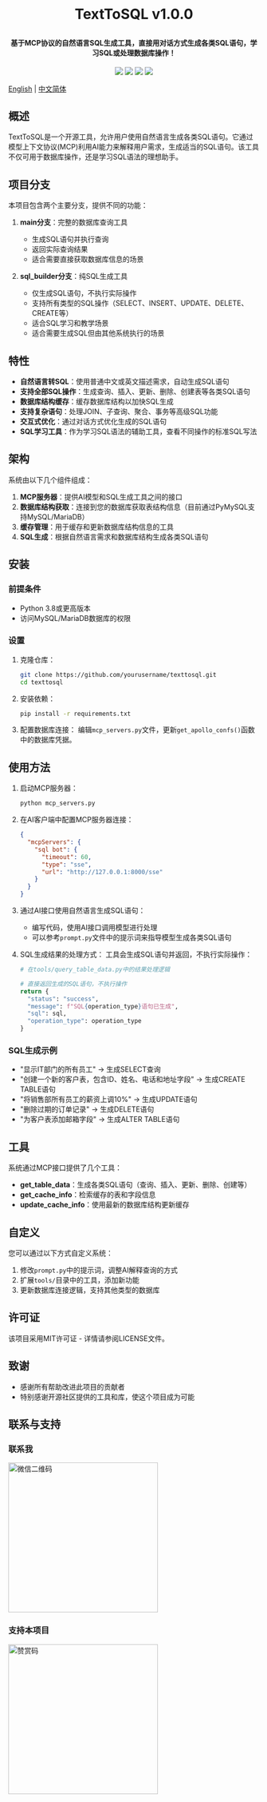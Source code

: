 <h1 align="center" style="margin: 30px 0 30px; font-weight: bold;">TextToSQL v1.0.0</h1>
<h4 align="center">基于MCP协议的自然语言SQL生成工具，直接用对话方式生成各类SQL语句，学习SQL或处理数据库操作！</h4>
<p align="center">
	<a href="https://github.com/lixu289508/TextToSQL/stargazers"><img src="https://img.shields.io/github/stars/lixu289508/TextToSQL?style=flat-square&logo=GitHub"></a>
	<a href="https://github.com/lixu289508/TextToSQL/network/members"><img src="https://img.shields.io/github/forks/lixu289508/TextToSQL?style=flat-square&logo=GitHub"></a>
	<a href="https://github.com/lixu289508/TextToSQL/watchers"><img src="https://img.shields.io/github/watchers/lixu289508/TextToSQL?style=flat-square&logo=GitHub"></a>
	<a href="https://github.com/lixu289508/TextToSQL/blob/master/LICENSE"><img src="https://img.shields.io/github/license/lixu289508/TextToSQL.svg?style=flat-square"></a>
</p>

[English](README.md) | [中文简体](README_CN.md)

## 概述

TextToSQL是一个开源工具，允许用户使用自然语言生成各类SQL语句。它通过模型上下文协议(MCP)利用AI能力来解释用户需求，生成适当的SQL语句。该工具不仅可用于数据库操作，还是学习SQL语法的理想助手。

## 项目分支

本项目包含两个主要分支，提供不同的功能：

1. **main分支**：完整的数据库查询工具
   - 生成SQL语句并执行查询
   - 返回实际查询结果
   - 适合需要直接获取数据库信息的场景

2. **sql_builder分支**：纯SQL生成工具
   - 仅生成SQL语句，不执行实际操作
   - 支持所有类型的SQL操作（SELECT、INSERT、UPDATE、DELETE、CREATE等）
   - 适合SQL学习和教学场景
   - 适合需要生成SQL但由其他系统执行的场景

## 特性

- **自然语言转SQL**：使用普通中文或英文描述需求，自动生成SQL语句
- **支持全部SQL操作**：生成查询、插入、更新、删除、创建表等各类SQL语句
- **数据库结构缓存**：缓存数据库结构以加快SQL生成
- **支持复杂语句**：处理JOIN、子查询、聚合、事务等高级SQL功能
- **交互式优化**：通过对话方式优化生成的SQL语句
- **SQL学习工具**：作为学习SQL语法的辅助工具，查看不同操作的标准SQL写法

## 架构

系统由以下几个组件组成：

1. **MCP服务器**：提供AI模型和SQL生成工具之间的接口
2. **数据库结构获取**：连接到您的数据库获取表结构信息（目前通过PyMySQL支持MySQL/MariaDB）
3. **缓存管理**：用于缓存和更新数据库结构信息的工具
4. **SQL生成**：根据自然语言需求和数据库结构生成各类SQL语句

## 安装

### 前提条件

- Python 3.8或更高版本
- 访问MySQL/MariaDB数据库的权限

### 设置

1. 克隆仓库：
   ```bash
   git clone https://github.com/yourusername/texttosql.git
   cd texttosql
   ```

2. 安装依赖：
   ```bash
   pip install -r requirements.txt
   ```

3. 配置数据库连接：
   编辑`mcp_servers.py`文件，更新`get_apollo_confs()`函数中的数据库凭据。

## 使用方法

1. 启动MCP服务器：
   ```bash
   python mcp_servers.py
   ```

2. 在AI客户端中配置MCP服务器连接：
   ```json
   {
     "mcpServers": {
       "sql bot": {
         "timeout": 60,
         "type": "sse",
         "url": "http://127.0.0.1:8000/sse"
       }
     }
   }
   ```

3. 通过AI接口使用自然语言生成SQL语句：
   - 编写代码，使用AI接口调用模型进行处理
   - 可以参考`prompt.py`文件中的提示词来指导模型生成各类SQL语句

4. SQL生成结果的处理方式：
   工具会生成SQL语句并返回，不执行实际操作：
   ```python
   # 在tools/query_table_data.py中的结果处理逻辑
   
   # 直接返回生成的SQL语句，不执行操作
   return {
     "status": "success",
     "message": f"SQL{operation_type}语句已生成",
     "sql": sql,
     "operation_type": operation_type
   }
   ```

### SQL生成示例

- "显示IT部门的所有员工" → 生成SELECT查询
- "创建一个新的客户表，包含ID、姓名、电话和地址字段" → 生成CREATE TABLE语句
- "将销售部所有员工的薪资上调10%" → 生成UPDATE语句
- "删除过期的订单记录" → 生成DELETE语句
- "为客户表添加邮箱字段" → 生成ALTER TABLE语句

## 工具

系统通过MCP接口提供了几个工具：

- **get_table_data**：生成各类SQL语句（查询、插入、更新、删除、创建等）
- **get_cache_info**：检索缓存的表和字段信息
- **update_cache_info**：使用最新的数据库结构更新缓存

## 自定义

您可以通过以下方式自定义系统：

1. 修改`prompt.py`中的提示词，调整AI解释查询的方式
2. 扩展`tools/`目录中的工具，添加新功能
3. 更新数据库连接逻辑，支持其他类型的数据库

## 许可证

该项目采用MIT许可证 - 详情请参阅LICENSE文件。

## 致谢

- 感谢所有帮助改进此项目的贡献者
- 特别感谢开源社区提供的工具和库，使这个项目成为可能

## 联系与支持

### 联系我
<img src="https://toolkitai.cn/wx.png" width="300" alt="微信二维码">

### 支持本项目
<img src="https://toolkitai.cn/zs.jpg" width="300" alt="赞赏码">
